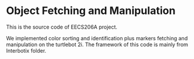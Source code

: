 # Object Fetching and Manipulation
This is the source code of EECS206A project.

We implemented color sorting and identification plus markers fetching and manipulation on the turtlebot 2i. The framework of this code is mainly from Interbotix folder.
